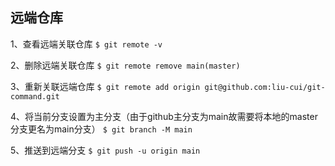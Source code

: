 ## 远端仓库
1、查看远端关联仓库
`$ git remote -v`

2、删除远端关联仓库
`$ git remote remove main(master)`

3、重新关联远端仓库
`$ git remote add origin git@github.com:liu-cui/git-command.git`

4、将当前分支设置为主分支（由于github主分支为main故需要将本地的master分支更名为main分支）
`$ git branch -M main`

5、推送到远端分支
`$ git push -u origin main`

